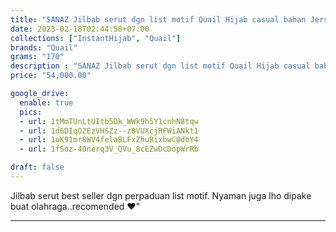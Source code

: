 ```yaml
---
title: "SANAZ Jilbab serut dgn list motif Quail Hijab casual bahan Jersey"
date: 2023-02-18T02:44:58+07:00
collections: ["InstantHijab", "Quail"]
brands: "Quail"
grams: "170"
description : "SANAZ Jilbab serut dgn list motif Quail Hijab casual bahan Jersey"
price: "54,000.00"

google_drive:
  enable: true
  pics:
  - url: 1tMmTUnLtUItb5Dk_WWk9h5Y1cnhN8tqw
  - url: 1d6DIqO2EzVHSZz--z8VUXcjRFWiANkt1
  - url: 1uK91mr8WV4felaBLFxZhuRixbwC0dbY4
  - url: 1fSoz-4Onerq3V_QVu_8cEZwDcDopWrRb

draft: false
---
```


Jilbab serut best seller dgn perpaduan list motif. Nyaman juga lho dipake buat olahraga..recomended ❤"

----------    
 
